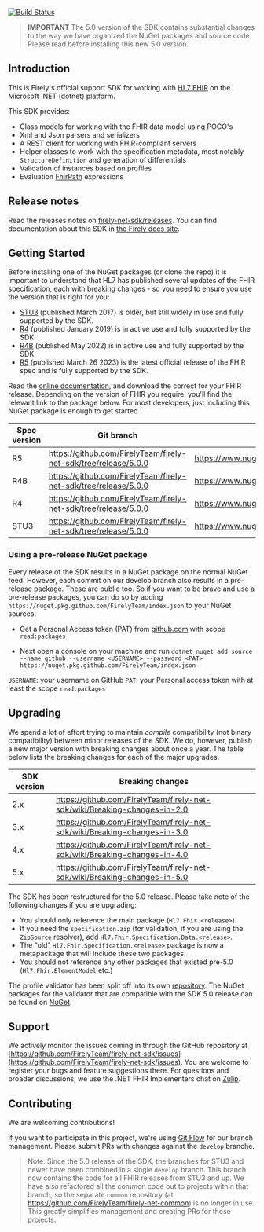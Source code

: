 [![Build Status](https://dev.azure.com/firely/firely-net-sdk/_apis/build/status/FirelyTeam.firely-net-sdk?branchName=develop)](https://dev.azure.com/firely/firely-net-sdk/_build/latest?definitionId=84&branchName=develop)

> **IMPORTANT** The 5.0 version of the SDK contains substantial changes to the way we have organized the NuGet packages and source code. Please read before installing this new 5.0 version.

## Introduction ##
This is Firely's official support SDK for working with [HL7 FHIR][fhir-spec] on the Microsoft .NET (dotnet) platform.

This SDK provides:
* Class models for working with the FHIR data model using POCO's
* Xml and Json parsers and serializers
* A REST client for working with FHIR-compliant servers
* Helper classes to work with the specification metadata, most notably `StructureDefinition` and generation of differentials
* Validation of instances based on profiles
* Evaluation [FhirPath][fhirpath-spec] expressions

## Release notes ##
Read the releases notes on [firely-net-sdk/releases](https://github.com/FirelyTeam/firely-net-sdk/releases). You can find documentation about this SDK in [the Firely docs site][netsdk-docu].


## Getting Started ##
Before installing one of the NuGet packages (or clone the repo) it is important to understand that HL7 has published several updates of the FHIR specification, each with breaking changes - so you need to ensure you use the version that is right for you:

* [STU3][stu3-spec] (published March 2017) is older, but still widely in use and fully supported by the SDK.
* [R4][r4-spec] (published January 2019) is in active use and fully supported by the SDK.
* [R4B][r4B-spec] (published May 2022) is in active use and fully supported by the SDK.
* [R5][r5-spec] (published March 26 2023) is the latest official release of the FHIR spec and is fully supported by the SDK.

Read the [online documentation][netsdk-docu], and download the correct for your FHIR release. Depending on the version of FHIR you require, you'll find the relevant link to the package below. For most developers, just including this NuGet package is enough to get started. 

|Spec version|Git branch| NuGet|
|---|---|---|
|R5 | https://github.com/FirelyTeam/firely-net-sdk/tree/release/5.0.0 | https://www.nuget.org/packages/Hl7.Fhir.R5 |
|R4B| https://github.com/FirelyTeam/firely-net-sdk/tree/release/5.0.0 | https://www.nuget.org/packages/Hl7.Fhir.R4B |
|R4| https://github.com/FirelyTeam/firely-net-sdk/tree/release/5.0.0 | https://www.nuget.org/packages/Hl7.Fhir.R4 | 
|STU3| https://github.com/FirelyTeam/firely-net-sdk/tree/release/5.0.0 | https://www.nuget.org/packages/Hl7.Fhir.STU3 | 

### Using a pre-release NuGet package
Every release of the SDK results in a NuGet package on the normal NuGet feed. However, each commit on our develop branch also results in a pre-release package.
These are public too. So if you want to be brave and use a pre-release packages, you can do so by adding ```https://nuget.pkg.github.com/FirelyTeam/index.json``` to your NuGet sources:

- Get a Personal Access token (PAT) from [github.com][github-pat] with scope ```read:packages```

- Next open a console on your machine and run ```dotnet nuget add source --name github --username <USERNAME> --password <PAT> https://nuget.pkg.github.com/FirelyTeam/index.json```

```USERNAME```: your username on GitHub
```PAT```: your Personal access token with at least the scope ```read:packages```


## Upgrading
We spend a lot of effort trying to maintain *compile* compatibility (not binary compatibility) between minor releases of the SDK. We do, however, publish a new major version with breaking changes about once a year. The table below lists the breaking changes for each of the major upgrades.

|SDK version|Breaking changes
|---|---|
|2.x|https://github.com/FirelyTeam/firely-net-sdk/wiki/Breaking-changes-in-2.0|
|3.x|https://github.com/FirelyTeam/firely-net-sdk/wiki/Breaking-changes-in-3.0|
|4.x|https://github.com/FirelyTeam/firely-net-sdk/wiki/Breaking-changes-in-4.0|
|5.x|https://github.com/FirelyTeam/firely-net-sdk/wiki/Breaking-changes-in-5.0|

The SDK has been restructured for the 5.0 release. Please take note of the following changes if you are upgrading:
* You should only reference the main package (`Hl7.Fhir.<release>`). 
* If you need the `specification.zip` (for validation, if you are using the `ZipSource` resolver), add `Hl7.Fhir.Specification.Data.<release>`.
* The "old" `Hl7.Fhir.Specification.<release>` package is now a metapackage that will include these two packages.
* You should not reference any other packages that existed pre-5.0 (`Hl7.Fhir.ElementModel` etc.)

The profile validator has been split off into its own [repository](https://github.com/FirelyTeam/Hl7.Fhir.Validation.Legacy). The NuGet packages for the validator that are compatible with the SDK 5.0 release can be found on [NuGet](https://www.nuget.org/packages?q=Hl7.Fhir.Validation.Legacy).

## Support 
We actively monitor the issues coming in through the GitHub repository at [https://github.com/FirelyTeam/firely-net-sdk/issues](https://github.com/FirelyTeam/firely-net-sdk/issues). You are welcome to register your bugs and feature suggestions there. For questions and broader discussions, we use the .NET FHIR Implementers chat on [Zulip][netsdk-zulip].

## Contributing ##
We are welcoming contributions!

If you want to participate in this project, we're using [Git Flow][nvie] for our branch management. Please submit PRs with changes against the `develop` branche.

> Note: Since the 5.0 release of the SDK, the branches for STU3 and newer have been combined in a single `develop` branch. This branch now contains the code for all FHIR releases from STU3 and up. We have also refactored all the common code out to projects within that branch, so the separate `common` repository (at https://github.com/FirelyTeam/firely-net-common) is no longer in use. This greatly simplifies management and creating PRs for these projects.


[common-repo]: https://github.com/FirelyTeam/firely-net-common
[netsdk-docu]: https://docs.fire.ly/projects/Firely-NET-SDK/
[netsdk-zulip]: https://chat.fhir.org/#narrow/stream/dotnet
[nvie]: http://nvie.com/posts/a-successful-git-branching-model/
[fhir-spec]: http://www.hl7.org/fhir
[dstu1-spec]: http://hl7.org/fhir/DSTU1/index.html
[dstu2-spec]: http://hl7.org/fhir/DSTU2/index.html
[stu3-spec]: http://www.hl7.org/fhir/stu3
[r4-spec]: http://hl7.org/fhir/R4/
[r4B-spec]: http://hl7.org/fhir/index.html
[r5-spec]: http://build.fhir.org/index.html
[fhirpath-spec]: http://hl7.org/fhirpath/
[github-pat]: https://github.com/settings/apps
